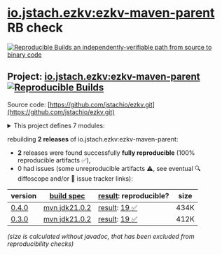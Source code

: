 [io.jstach.ezkv:ezkv-maven-parent](https://central.sonatype.com/artifact/io.jstach.ezkv/ezkv-maven-parent/versions) RB check
=======

[![Reproducible Builds](https://reproducible-builds.org/images/logos/rb.svg) an independently-verifiable path from source to binary code](https://reproducible-builds.org/)

## Project: [io.jstach.ezkv:ezkv-maven-parent](https://central.sonatype.com/artifact/io.jstach.ezkv/ezkv-maven-parent/versions) [![Reproducible Builds](https://img.shields.io/endpoint?url=https://raw.githubusercontent.com/jvm-repo-rebuild/reproducible-central/master/content/io/jstach/ezkv/badge.json)](https://github.com/jvm-repo-rebuild/reproducible-central/blob/master/content/io/jstach/ezkv/README.md)

Source code: [https://github.com/jstachio/ezkv.git](https://github.com/jstachio/ezkv.git)

<details><summary>This project defines 7 modules:</summary>

* [io.jstach.ezkv:ezkv-boot](https://central.sonatype.com/artifact/io.jstach.ezkv/ezkv-boot/overview)
* [io.jstach.ezkv:ezkv-dotenv](https://central.sonatype.com/artifact/io.jstach.ezkv/ezkv-dotenv/overview)
* [io.jstach.ezkv:ezkv-json5](https://central.sonatype.com/artifact/io.jstach.ezkv/ezkv-json5/overview)
* [io.jstach.ezkv:ezkv-kvs](https://central.sonatype.com/artifact/io.jstach.ezkv/ezkv-kvs/overview)
* [io.jstach.ezkv:ezkv-maven-parent](https://central.sonatype.com/artifact/io.jstach.ezkv/ezkv-maven-parent/overview)
* [io.jstach.ezkv:ezkv-maven-plugin](https://central.sonatype.com/artifact/io.jstach.ezkv/ezkv-maven-plugin/overview)
* [io.jstach.ezkv:ezkv-xml](https://central.sonatype.com/artifact/io.jstach.ezkv/ezkv-xml/overview)
</details>

rebuilding **2 releases** of io.jstach.ezkv:ezkv-maven-parent:
- **2** releases were found successfully **fully reproducible** (100% reproducible artifacts :white_check_mark:),
- 0 had issues (some unreproducible artifacts :warning:, see eventual :mag: diffoscope and/or :memo: issue tracker links):

| version | [build spec](/BUILDSPEC.md) | [result](https://reproducible-builds.org/docs/jvm/): reproducible? | size |
| -- | --------- | ------ | -- |
| [0.4.0](https://central.sonatype.com/artifact/io.jstach.ezkv/ezkv-maven-parent/0.4.0/pom) | [mvn jdk21.0.2](ezkv-0.4.0.buildspec) | [result](ezkv-maven-parent-0.4.0.buildinfo): [19 :white_check_mark: ](ezkv-maven-parent-0.4.0.buildcompare) | 434K |
| [0.3.0](https://central.sonatype.com/artifact/io.jstach.ezkv/ezkv-maven-parent/0.3.0/pom) | [mvn jdk21.0.2](ezkv-0.3.0.buildspec) | [result](ezkv-maven-parent-0.3.0.buildinfo): [19 :white_check_mark: ](ezkv-maven-parent-0.3.0.buildcompare) | 412K |

<i>(size is calculated without javadoc, that has been excluded from reproducibility checks)</i>
